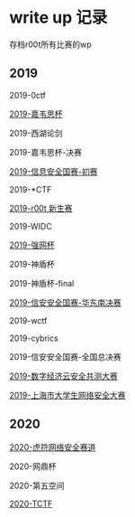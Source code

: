 # write up 记录
存档r00t所有比赛的wp
## 2019
2019-0ctf

[2019-嘉韦思杯](2019-ecnu.html)

2019-西湖论剑

2019-嘉韦思杯-决赛

[2019-信息安全国赛-初赛](2019-ciscn.html)

2019-*CTF

[2019-r00t 新生赛](2019-rtctf.html)

2019-WIDC

[2019-强网杯](2019-qwb.html)

2019-神盾杯

2019-神盾杯-final

[2019-信安安全国赛-华东南决赛](2019-ciscn-mid.html)

2019-wctf

2019-cybrics

2019-信安安全国赛-全国总决赛

[2019-数字经济云安全共测大赛](2019-gongce.html)

[2019-上海市大学生网络安全大赛](2019-sh.html)

## 2020

[2020-虎符网络安全赛道](2020-hfctf.html)

2020-网鼎杯

2020-第五空间

[2020-TCTF](2020-tctf.html)
